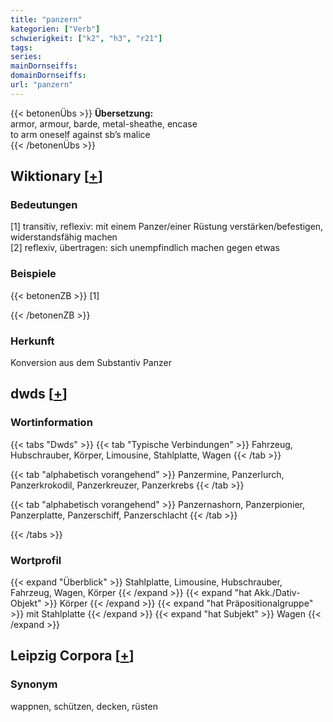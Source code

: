 ```yaml
---
title: "panzern"
kategorien: ["Verb"]
schwierigkeit: ["k2", "h3", "r21"]
tags:
series:
mainDornseiffs:
domainDornseiffs:
url: "panzern"
---
```


{{< betonenÜbs >}}
**Übersetzung:**  
armor, armour, barde, metal-sheathe, encase  
to arm oneself against sb’s malice  
{{< /betonenÜbs >}}

## Wiktionary [[+](https://de.wiktionary.org/wiki/panzern)]

### Bedeutungen
[1] transitiv, reflexiv: mit einem Panzer/einer Rüstung verstärken/befestigen, widerstandsfähig machen  
[2] reflexiv, übertragen: sich unempfindlich machen gegen etwas  

### Beispiele
{{< betonenZB >}}
[1]  

{{< /betonenZB >}}
### Herkunft
Konversion aus dem Substantiv Panzer  



## dwds [[+](https://www.dwds.de/wb/panzern)]

### Wortinformation
{{< tabs "Dwds" >}}
{{< tab "Typische Verbindungen" >}}
Fahrzeug, Hubschrauber, Körper, Limousine, Stahlplatte, Wagen
{{< /tab >}}

{{< tab "alphabetisch vorangehend" >}}
Panzermine, Panzerlurch, Panzerkrokodil, Panzerkreuzer, Panzerkrebs
{{< /tab >}}

{{< tab "alphabetisch vorangehend" >}}
Panzernashorn, Panzerpionier, Panzerplatte, Panzerschiff, Panzerschlacht
{{< /tab >}}

{{< /tabs >}}

### Wortprofil
{{< expand "Überblick" >}} Stahlplatte, Limousine, Hubschrauber, Fahrzeug, Wagen, Körper {{< /expand >}}
{{< expand "hat Akk./Dativ-Objekt" >}} Körper {{< /expand >}}
{{< expand "hat Präpositionalgruppe" >}} mit Stahlplatte {{< /expand >}}
{{< expand "hat Subjekt" >}} Wagen {{< /expand >}}

## Leipzig Corpora [[+](https://corpora.uni-leipzig.de/en/res?word=panzern&corpusId=deu_newscrawl-public_2018)]


### Synonym
wappnen, schützen, decken, rüsten

